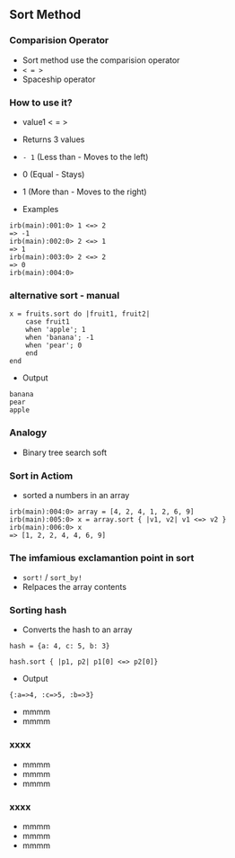 ## Sort Method

### Comparision Operator

* Sort method use the comparision operator
* `< = >`
* Spaceship operator

### How to use it?

* value1 < = > 
* Returns 3 values 
* `- 1` (Less than - Moves to the left) 
* 0 (Equal -  Stays)
* 1 (More than - Moves to the right)

* Examples 

```
irb(main):001:0> 1 <=> 2
=> -1
irb(main):002:0> 2 <=> 1
=> 1
irb(main):003:0> 2 <=> 2
=> 0
irb(main):004:0> 
```

### alternative sort - manual 

```
x = fruits.sort do |fruit1, fruit2|
    case fruit1
    when 'apple'; 1
    when 'banana'; -1
    when 'pear'; 0
    end
end
```

* Output 

```
banana
pear
apple
```

### Analogy

* Binary tree search soft

### Sort in Actiom

* sorted a numbers in an array

```
irb(main):004:0> array = [4, 2, 4, 1, 2, 6, 9]
irb(main):005:0> x = array.sort { |v1, v2| v1 <=> v2 }
irb(main):006:0> x
=> [1, 2, 2, 4, 4, 6, 9]

```

### The imfamious exclamantion point in sort

* `sort!` / `sort_by!`
* Relpaces the array contents

### Sorting hash

* Converts the hash to an array

```
hash = {a: 4, c: 5, b: 3}

hash.sort { |p1, p2| p1[0] <=> p2[0]}
```

* Output 

```
{:a=>4, :c=>5, :b=>3}
```

* mmmm
* mmmm

### xxxx

* mmmm
* mmmm
* mmmm

### xxxx

* mmmm
* mmmm
* mmmm

